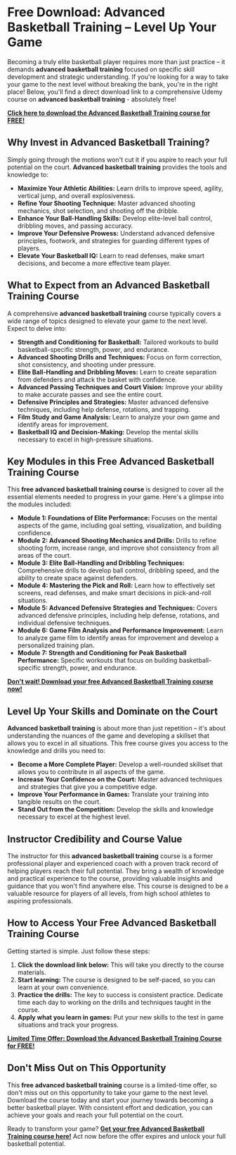# Free Download: Advanced Basketball Training – Level Up Your Game

Becoming a truly elite basketball player requires more than just practice – it demands **advanced basketball training** focused on specific skill development and strategic understanding. If you're looking for a way to take your game to the next level without breaking the bank, you're in the right place! Below, you'll find a direct download link to a comprehensive Udemy course on **advanced basketball training** - absolutely free!

[**Click here to download the Advanced Basketball Training course for FREE!**](https://udemywork.com/advanced-basketball-training)

## Why Invest in Advanced Basketball Training?

Simply going through the motions won't cut it if you aspire to reach your full potential on the court. **Advanced basketball training** provides the tools and knowledge to:

*   **Maximize Your Athletic Abilities:** Learn drills to improve speed, agility, vertical jump, and overall explosiveness.
*   **Refine Your Shooting Technique:** Master advanced shooting mechanics, shot selection, and shooting off the dribble.
*   **Enhance Your Ball-Handling Skills:** Develop elite-level ball control, dribbling moves, and passing accuracy.
*   **Improve Your Defensive Prowess:** Understand advanced defensive principles, footwork, and strategies for guarding different types of players.
*   **Elevate Your Basketball IQ:** Learn to read defenses, make smart decisions, and become a more effective team player.

## What to Expect from an Advanced Basketball Training Course

A comprehensive **advanced basketball training** course typically covers a wide range of topics designed to elevate your game to the next level. Expect to delve into:

*   **Strength and Conditioning for Basketball:** Tailored workouts to build basketball-specific strength, power, and endurance.
*   **Advanced Shooting Drills and Techniques:** Focus on form correction, shot consistency, and shooting under pressure.
*   **Elite Ball-Handling and Dribbling Moves:** Learn to create separation from defenders and attack the basket with confidence.
*   **Advanced Passing Techniques and Court Vision:** Improve your ability to make accurate passes and see the entire court.
*   **Defensive Principles and Strategies:** Master advanced defensive techniques, including help defense, rotations, and trapping.
*   **Film Study and Game Analysis:** Learn to analyze your own game and identify areas for improvement.
*   **Basketball IQ and Decision-Making:** Develop the mental skills necessary to excel in high-pressure situations.

## Key Modules in this Free Advanced Basketball Training Course

This **free advanced basketball training course** is designed to cover all the essential elements needed to progress in your game. Here's a glimpse into the modules included:

*   **Module 1: Foundations of Elite Performance:** Focuses on the mental aspects of the game, including goal setting, visualization, and building confidence.
*   **Module 2: Advanced Shooting Mechanics and Drills:** Drills to refine shooting form, increase range, and improve shot consistency from all areas of the court.
*   **Module 3: Elite Ball-Handling and Dribbling Techniques:** Comprehensive drills to develop ball control, dribbling speed, and the ability to create space against defenders.
*   **Module 4: Mastering the Pick and Roll:** Learn how to effectively set screens, read defenses, and make smart decisions in pick-and-roll situations.
*   **Module 5: Advanced Defensive Strategies and Techniques:** Covers advanced defensive principles, including help defense, rotations, and individual defensive techniques.
*   **Module 6: Game Film Analysis and Performance Improvement:** Learn to analyze game film to identify areas for improvement and develop a personalized training plan.
*   **Module 7: Strength and Conditioning for Peak Basketball Performance:** Specific workouts that focus on building basketball-specific strength, power, and endurance.

[**Don't wait! Download your free Advanced Basketball Training course now!**](https://udemywork.com/advanced-basketball-training)

## Level Up Your Skills and Dominate on the Court

**Advanced basketball training** is about more than just repetition – it's about understanding the nuances of the game and developing a skillset that allows you to excel in all situations. This free course gives you access to the knowledge and drills you need to:

*   **Become a More Complete Player:** Develop a well-rounded skillset that allows you to contribute in all aspects of the game.
*   **Increase Your Confidence on the Court:** Master advanced techniques and strategies that give you a competitive edge.
*   **Improve Your Performance in Games:** Translate your training into tangible results on the court.
*   **Stand Out from the Competition:** Develop the skills and knowledge necessary to excel at the highest level.

## Instructor Credibility and Course Value

The instructor for this **advanced basketball training** course is a former professional player and experienced coach with a proven track record of helping players reach their full potential. They bring a wealth of knowledge and practical experience to the course, providing valuable insights and guidance that you won't find anywhere else. This course is designed to be a valuable resource for players of all levels, from high school athletes to aspiring professionals.

## How to Access Your Free Advanced Basketball Training Course

Getting started is simple. Just follow these steps:

1.  **Click the download link below:** This will take you directly to the course materials.
2.  **Start learning:** The course is designed to be self-paced, so you can learn at your own convenience.
3.  **Practice the drills:** The key to success is consistent practice. Dedicate time each day to working on the drills and techniques taught in the course.
4.  **Apply what you learn in games:** Put your new skills to the test in game situations and track your progress.

[**Limited Time Offer: Download the Advanced Basketball Training Course for FREE!**](https://udemywork.com/advanced-basketball-training)

## Don't Miss Out on This Opportunity

This **free advanced basketball training** course is a limited-time offer, so don't miss out on this opportunity to take your game to the next level. Download the course today and start your journey towards becoming a better basketball player. With consistent effort and dedication, you can achieve your goals and reach your full potential on the court.

Ready to transform your game? **[Get your free Advanced Basketball Training course here!](https://udemywork.com/advanced-basketball-training)** Act now before the offer expires and unlock your full basketball potential.
